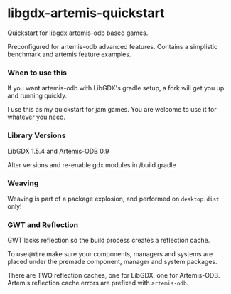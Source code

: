 libgdx-artemis-quickstart
=========================

Quickstart for libgdx artemis-odb based games.

Preconfigured for artemis-odb advanced features. Contains
a simplistic benchmark and artemis feature examples.

### When to use this

If you want artemis-odb with LibGDX's gradle setup, a fork will 
get you up and running quickly.

I use this as my quickstart for jam games. You are welcome to use
it for whatever you need.

### Library Versions

LibGDX 1.5.4 and Artemis-ODB 0.9

Alter versions and re-enable gdx modules in /build.gradle

### Weaving

Weaving is part of a package explosion, and performed on
`desktop:dist` only!

### GWT and Reflection

GWT lacks reflection so the build process creates a reflection cache. 

To use `@Wire` make sure your components, managers and systems are 
placed under the premade component, manager and system packages.

There are TWO reflection caches, one for LibGDX, one for Artemis-ODB.
Artemis reflection cache errors are prefixed with `artemis-odb`.

```